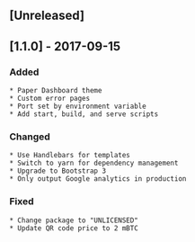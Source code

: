 ## [Unreleased]

## [1.1.0] - 2017-09-15

### Added
    * Paper Dashboard theme
    * Custom error pages
    * Port set by environment variable
    * Add start, build, and serve scripts

### Changed
    * Use Handlebars for templates
    * Switch to yarn for dependency management
    * Upgrade to Bootstrap 3
    * Only output Google analytics in production

### Fixed
    * Change package to "UNLICENSED"
    * Update QR code price to 2 mBTC

